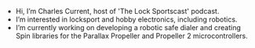 - Hi, I’m Charles Current, host of 'The Lock Sportscast' podcast.
- I’m interested in locksport and hobby electronics, including robotics.
- I’m currently working on developing a robotic safe dialer and creating Spin libraries for the Parallax Propeller and Propeller 2 microcontrollers.

<!---
currentc57/currentc57 is a ✨ special ✨ repository because its `README.md` (this file) appears on your GitHub profile.
You can click the Preview link to take a look at your changes.
--->
